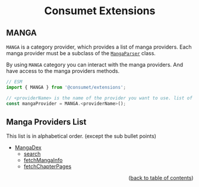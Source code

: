 <h1 align="center">Consumet Extensions</h1>

<h2>MANGA</h2>

`MANGA` is a category provider, which provides a list of manga providers. Each manga provider must be a subclass of the [`MangaParser`](https://github.com/consumet/extensions/blob/master/src/models/manga-parser.ts) class.

By using `MANGA` category you can interact with the manga providers. And have access to the manga providers methods.

```ts
// ESM
import { MANGA } from '@consumet/extensions';

// <providerName> is the name of the provider you want to use. list of the proivders is below.
const mangaProvider = MANGA.<providerName>();
```

## Manga Providers List
This list is in alphabetical order. (except the sub bullet points)

- [MangaDex](../providers/mangadex.md)
  - [search](../providers/mangadex.md#search)
  - [fetchMangaInfo](../providers/mangadex.md#fetchmangainfo)
  - [fetchChapterPages](../providers/mangadex.md#fetchchapterpages)


<p align="end">(<a href="https://github.com/consumet/extensions/blob/master/docs">back to table of contents</a>)</p>